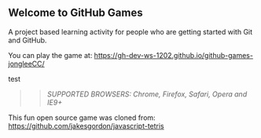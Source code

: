## Welcome to GitHub Games

A project based learning activity for people who are getting started with Git and GitHub.

You can play the game at: https://gh-dev-ws-1202.github.io/github-games-jongleeCC/

test
>> _*SUPPORTED BROWSERS*: Chrome, Firefox, Safari, Opera and IE9+_

This fun open source game was cloned from: https://github.com/jakesgordon/javascript-tetris
